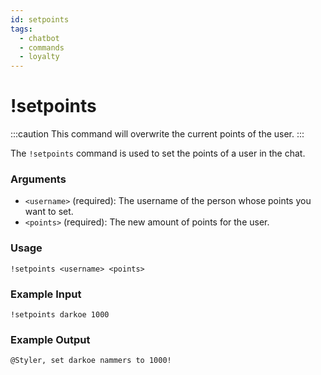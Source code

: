 ```yaml
---
id: setpoints
tags:
  - chatbot
  - commands
  - loyalty
---
```

# !setpoints

:::caution
This command will overwrite the current points of the user.
:::

The `!setpoints` command is used to set the points of a user in the chat.

### Arguments

- `<username>` (required): The username of the person whose points you want to set.
- `<points>` (required): The new amount of points for the user.

### Usage

````
!setpoints <username> <points> 
````

### Example Input

```
!setpoints darkoe 1000
```

### Example Output

```
@Styler, set darkoe nammers to 1000! 
```
